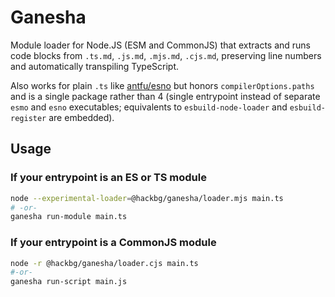 # Ganesha

Module loader for Node.JS (ESM and CommonJS) that extracts and runs code blocks
from `.ts.md`, `.js.md`, `.mjs.md`, `.cjs.md`, preserving line numbers and
automatically transpiling TypeScript.

Also works for plain `.ts` like [antfu/esno](https://github.com/antfu/esno)
but honors `compilerOptions.paths` and is a single package rather than 4
(single entrypoint instead of separate `esmo` and `esno` executables;
equivalents to `esbuild-node-loader` and `esbuild-register` are embedded).

## Usage

### If your entrypoint is an ES or TS module

```sh
node --experimental-loader=@hackbg/ganesha/loader.mjs main.ts
# -or-
ganesha run-module main.ts
```

### If your entrypoint is a CommonJS module

```sh
node -r @hackbg/ganesha/loader.cjs main.ts
#-or-
ganesha run-script main.js
```
